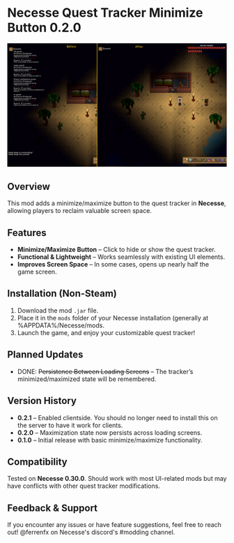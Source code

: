 # Necesse Quest Tracker Minimize Button 0.2.0

![Preview](./Preview.png)  

## Overview  
This mod adds a minimize/maximize button to the quest tracker in **Necesse**, allowing players to reclaim valuable screen space.  

## Features  
- **Minimize/Maximize Button** – Click to hide or show the quest tracker.  
- **Functional & Lightweight** – Works seamlessly with existing UI elements.  
- **Improves Screen Space** – In some cases, opens up nearly half the game screen.  

## Installation (Non-Steam)
1. Download the mod `.jar` file.  
2. Place it in the `mods` folder of your Necesse installation (generally at %APPDATA%/Necesse/mods.  
3. Launch the game, and enjoy your customizable quest tracker!  

## Planned Updates  
- DONE: ~~Persistence Between Loading Screens~~ – The tracker’s minimized/maximized state will be remembered. 

## Version History  
- **0.2.1** – Enabled clientside. You should no longer need to install this on the server to have it work for clients.  
- **0.2.0** – Maximization state now persists across loading screens.  
- **0.1.0** – Initial release with basic minimize/maximize functionality.  

## Compatibility  
Tested on **Necesse 0.30.0**. Should work with most UI-related mods but may have conflicts with other quest tracker modifications.  

## Feedback & Support  
If you encounter any issues or have feature suggestions, feel free to reach out! @ferrenfx on Necesse's discord's #modding channel.
